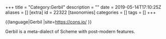 +++
title = "Category:Gerbil"
description = ""
date = 2019-05-14T17:10:25Z
aliases = []
[extra]
id = 22322
[taxonomies]
categories = []
tags = []
+++

{{language|Gerbil
|site=https://cons.io/
}}

Gerbil is a meta-dialect of Scheme with post-modern features.
